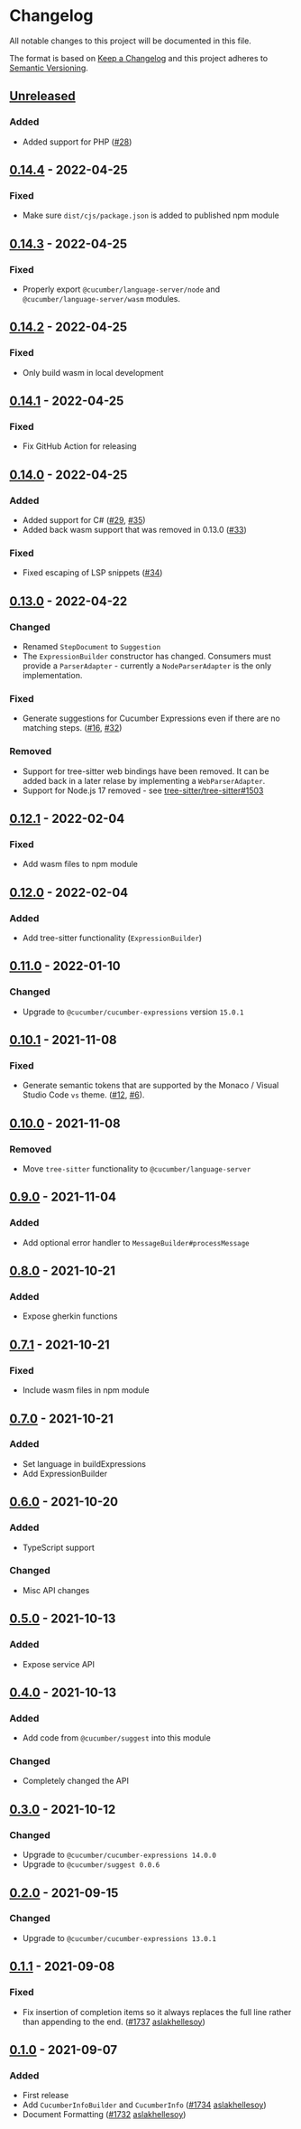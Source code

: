 # Changelog

All notable changes to this project will be documented in this file.

The format is based on [Keep a Changelog](http://keepachangelog.com/)
and this project adheres to [Semantic Versioning](http://semver.org/).

## [Unreleased]

### Added
- Added support for PHP ([#28](https://github.com/cucumber/language-service/pull/28))

## [0.14.4] - 2022-04-25

### Fixed

- Make sure `dist/cjs/package.json` is added to published npm module

## [0.14.3] - 2022-04-25
### Fixed
- Properly export `@cucumber/language-server/node` and `@cucumber/language-server/wasm` modules.

## [0.14.2] - 2022-04-25
### Fixed
- Only build wasm in local development

## [0.14.1] - 2022-04-25
### Fixed
- Fix GitHub Action for releasing

## [0.14.0] - 2022-04-25
### Added
- Added support for C# ([#29](https://github.com/cucumber/language-service/pull/29), [#35](https://github.com/cucumber/language-service/pull/35))
- Added back wasm support that was removed in 0.13.0 ([#33](https://github.com/cucumber/language-service/pull/33))

### Fixed
- Fixed escaping of LSP snippets ([#34](https://github.com/cucumber/language-service/pull/34))

## [0.13.0] - 2022-04-22
### Changed
- Renamed `StepDocument` to `Suggestion`
- The `ExpressionBuilder` constructor has changed. Consumers must provide a `ParserAdapter` - currently a `NodeParserAdapter` is the only implementation.

### Fixed
- Generate suggestions for Cucumber Expressions even if there are no matching steps. ([#16](https://github.com/cucumber/language-service/issues/16), [#32](https://github.com/cucumber/language-service/pull/32))

### Removed
- Support for tree-sitter web bindings have been removed. It can be added back in a later relase by implementing a `WebParserAdapter`.
- Support for Node.js 17 removed - see [tree-sitter/tree-sitter#1503](https://github.com/tree-sitter/tree-sitter/issues/1503)

## [0.12.1] - 2022-02-04
### Fixed
- Add wasm files to npm module

## [0.12.0] - 2022-02-04
### Added
- Add tree-sitter functionality (`ExpressionBuilder`)

## [0.11.0] - 2022-01-10
### Changed
- Upgrade to `@cucumber/cucumber-expressions` version `15.0.1`

## [0.10.1] - 2021-11-08
### Fixed
- Generate semantic tokens that are supported by the Monaco / Visual Studio Code `vs` theme. ([#12](https://github.com/cucumber/language-service/pull/12), [#6](https://github.com/cucumber/language-service/issues/6)).

## [0.10.0] - 2021-11-08
### Removed
- Move `tree-sitter` functionality to `@cucumber/language-server`

## [0.9.0] - 2021-11-04
### Added
- Add optional error handler to `MessageBuilder#processMessage`

## [0.8.0] - 2021-10-21
### Added
- Expose gherkin functions

## [0.7.1] - 2021-10-21
### Fixed
- Include wasm files in npm module

## [0.7.0] - 2021-10-21
### Added
- Set language in buildExpressions
- Add ExpressionBuilder

## [0.6.0] - 2021-10-20
### Added
- TypeScript support

### Changed
- Misc API changes

## [0.5.0] - 2021-10-13
### Added
- Expose service API

## [0.4.0] - 2021-10-13
### Added
- Add code from `@cucumber/suggest` into this module

### Changed
- Completely changed the API

## [0.3.0] - 2021-10-12
### Changed
- Upgrade to `@cucumber/cucumber-expressions 14.0.0`
- Upgrade to `@cucumber/suggest 0.0.6`

## [0.2.0] - 2021-09-15
### Changed
- Upgrade to `@cucumber/cucumber-expressions 13.0.1`

## [0.1.1] - 2021-09-08
### Fixed
- Fix insertion of completion items so it always replaces the full line rather than appending to the end.
([#1737](https://github.com/cucumber/common/pull/1737)
[aslakhellesoy](https://github.com/aslakhellesoy))

## [0.1.0] - 2021-09-07
### Added
- First release
- Add `CucumberInfoBuilder` and `CucumberInfo`
([#1734](https://github.com/cucumber/common/pull/1734)
[aslakhellesoy](https://github.com/aslakhellesoy))
- Document Formatting
([#1732](https://github.com/cucumber/common/pull/1732)
[aslakhellesoy](https://github.com/aslakhellesoy))

[Unreleased]: https://github.com/cucumber/language-service/compare/v0.14.4...HEAD
[0.14.4]: https://github.com/cucumber/language-service/compare/v0.14.3...v0.14.4
[0.14.3]: https://github.com/cucumber/language-service/compare/v0.14.2...v0.14.3
[0.14.2]: https://github.com/cucumber/language-service/compare/v0.14.1...v0.14.2
[0.14.1]: https://github.com/cucumber/language-service/compare/v0.14.0...v0.14.1
[0.14.0]: https://github.com/cucumber/language-service/compare/v0.13.0...v0.14.0
[0.13.0]: https://github.com/cucumber/language-service/compare/v0.12.1...v0.13.0
[0.12.1]: https://github.com/cucumber/language-service/compare/v0.12.0...v0.12.1
[0.12.0]: https://github.com/cucumber/language-service/compare/v0.11.0...v0.12.0
[0.11.0]: https://github.com/cucumber/language-service/compare/v0.10.1...v0.11.0
[0.10.1]: https://github.com/cucumber/language-service/compare/v0.10.0...v0.10.1
[0.10.0]: https://github.com/cucumber/language-service/compare/v0.9.0...v0.10.0
[0.9.0]: https://github.com/cucumber/language-service/compare/v0.8.0...v0.9.0
[0.8.0]: https://github.com/cucumber/language-service/compare/v0.7.1...v0.8.0
[0.7.1]: https://github.com/cucumber/language-service/compare/v0.7.0...v0.7.1
[0.7.0]: https://github.com/cucumber/language-service/compare/v0.6.0...v0.7.0
[0.6.0]: https://github.com/cucumber/language-service/compare/v0.5.0...v0.6.0
[0.5.0]: https://github.com/cucumber/language-service/compare/v0.4.0...v0.5.0
[0.4.0]: https://github.com/cucumber/language-service/compare/v0.3.0...v0.4.0
[0.3.0]: https://github.com/cucumber/language-service/compare/v0.2.0...v0.3.0
[0.2.0]: https://github.com/cucumber/language-service/compare/v0.1.1...v0.2.0
[0.1.1]: https://github.com/cucumber/language-service/compare/v0.1.0...v0.1.1
[0.1.0]: https://github.com/cucumber/language-service/tree/v0.1.0
